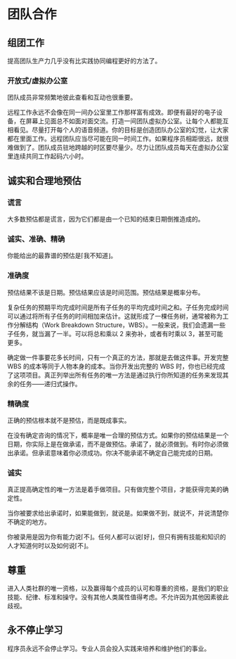 # 团队合作

## 组团工作

提高团队生产力几乎没有比实践协同编程更好的方法了。

### 开放式/虚拟办公室

团队成员非常频繁地彼此查看和互动也很重要。

远程工作永远不会像在同一间办公室里工作那样富有成效。即便有最好的电子设备，在屏幕上见面总不如面对面交流。打造一间团队虚拟办公室。让每个人都能互相看见。尽量打开每个人的语音频道。你的目标是创造团队办公室的幻觉，让大家都在里面工作。远程团队应当尽可能在同一时间工作。如果程序员相距很远，就很难做到了。团队成员驻地跨越的时区要尽量少。尽力让团队成员每天在虚拟办公室里连续共同工作起码六小时。

## 诚实和合理地预估

### 谎言

大多数预估都是谎言，因为它们都是由一个已知的结束日期倒推造成的。

### 诚实、准确、精确

你能给出的最靠谱的预估是⌈我不知道⌋。

### 准确度

预估结果不该是日期。预估结果应该是时间范围。预估结果是概率分布。

复杂任务的预期平均完成时间是所有子任务的平均完成时间之和。子任务完成时间可以通过将所有子任务的时间相加来估计。这就形成了一棵任务树，通常被称为工作分解结构（Work Breakdown Structure，WBS）。一般来说，我们会遗漏一些子任务，就当漏了一半。可以将总和乘以 2 来弥补，或者有时乘以 3，甚至可能更多。

确定做一件事要花多长时间，只有一个真正的方法，那就是去做这件事。开发完整 WBS 的成本等同于人物本身的成本。当你开发出完整的 WBS 时，你也已经完成了这项项目。真正列举出所有任务的唯一方法是通过执行你所知道的任务来发现其余的任务——递归式操作。

### 精确度

正确的预估根本就不是预估，而是既成事实。

在没有确定咨询的情况下，概率是唯一合理的预估方式。如果你的预估结果是一个日期，你实际上是在做承诺，而不是做预估。承诺了，就必须做到。有时你必须做出承诺。但承诺意味着你必须成功。你决不能承诺不确定自己能完成的日期。

### 诚实

真正提高确定性的唯一方法是着手做项目。只有做完整个项目，才能获得完美的确定性。

当你被要求给出承诺时，如果能做到，就说是。如果做不到，就说不，并说清楚你不确定的地方。

你被录用是因为你有能力说⌈不⌋。任何人都可以说⌈好⌋，但只有拥有技能和知识的人才知道何时以及如何说⌈不⌋。

## 尊重

进入人类社群的唯一资格，以及赢得每个成员的认可和尊重的资格，是我们的职业技能、纪律、标准和操守。没有其他人类属性值得考虑。不允许因为其他因素彼此歧视。

## 永不停止学习

程序员永远不会停止学习。专业人员会投入实践来培养和维护他们的事业。